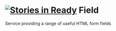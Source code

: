 [![Stories in Ready](https://badge.waffle.io/Opine-Org/Field.png?label=ready&title=Ready)](https://waffle.io/Opine-Org/Field)
Field
=====

Service providing a range of useful HTML form fields